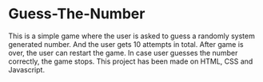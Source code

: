 # Guess-The-Number
This is a simple game where the user is asked to guess a randomly system generated number. And the user gets 10 attempts in total. After game is over, the user can restart the game. In case user guesses the number correctly, the game stops.
This project has been made on HTML, CSS and Javascript.
